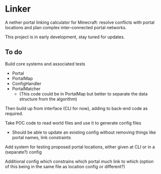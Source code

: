 # Linker

A nether portal linking calculator for Minecraft: resolve conflicts
with portal locations and plan complex inter-connected portal
networks.

This project is in early development, stay tuned for updates.

## To do

Build core systems and associated tests
 * Portal
 * PortalMap
 * ConfigHandler
 * PortalMatcher
     * (This code could be in PortalMap but better to separate the data structure from the algorithm)

Then build up from interface (CLI for now), adding to back-end code as
required.

Take POC code to read world files and use it to generate config files
 + Should be able to update an existing config without removing things
   like portal names, link constraints

Add system for testing proposed portal locations, either given at CLI
or in a (separate?) config

Additional config which constrains which portal much link to which
(option of this being in the same file as location config or different?)

